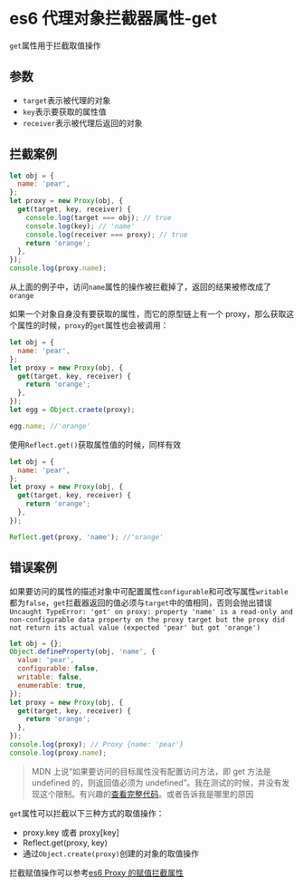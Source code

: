 <!-- Date: 2018-07-13 12:11:21 -->

# es6 代理对象拦截器属性-get

`get`属性用于拦截取值操作

## 参数

- `target`表示被代理的对象
- `key`表示要获取的属性值
- `receiver`表示被代理后返回的对象

## 拦截案例

```js
let obj = {
  name: 'pear',
};
let proxy = new Proxy(obj, {
  get(target, key, receiver) {
    console.log(target === obj); // true
    console.log(key); // 'name'
    console.log(receiver === proxy); // true
    return 'orange';
  },
});
console.log(proxy.name);
```

从上面的例子中，访问`name`属性的操作被拦截掉了，返回的结果被修改成了`orange`

如果一个对象自身没有要获取的属性，而它的原型链上有一个 proxy，那么获取这个属性的时候，`proxy`的`get`属性也会被调用：

```js
let obj = {
  name: 'pear',
};
let proxy = new Proxy(obj, {
  get(target, key, receiver) {
    return 'orange';
  },
});
let egg = Object.craete(proxy);

egg.name; //'orange'
```

使用`Reflect.get()`获取属性值的时候，同样有效

```js
let obj = {
  name: 'pear',
};
let proxy = new Proxy(obj, {
  get(target, key, receiver) {
    return 'orange';
  },
});

Reflect.get(proxy, 'name'); //'orange'
```

## 错误案例

如果要访问的属性的描述对象中可配置属性`configurable`和可改写属性`writable`都为`false`，`get`拦截器返回的值必须与`target`中的值相同，否则会抛出错误`Uncaught TypeError: 'get' on proxy: property 'name' is a read-only and non-configurable data property on the proxy target but the proxy did not return its actual value (expected 'pear' but got 'orange')`

```js
let obj = {};
Object.defineProperty(obj, 'name', {
  value: 'pear',
  configurable: false,
  writable: false,
  enumerable: true,
});
let proxy = new Proxy(obj, {
  get(target, key, receiver) {
    return 'orange';
  },
});
console.log(proxy); // Proxy {name: 'pear'}
console.log(proxy.name);
```

> MDN 上说“如果要访问的目标属性没有配置访问方法，即 get 方法是 undefined 的，则返回值必须为 undefined”。我在测试的时候，并没有发现这个限制。有兴趣的[查看完整代码](./demo/demo1.html)。或者告诉我是哪里的原因

`get`属性可以拦截以下三种方式的取值操作：

- proxy.key 或者 proxy[key]
- Reflect.get(proxy, key)
- 通过`Object.create(proxy)`创建的对象的取值操作

拦截赋值操作可以参考[es6 Proxy 的赋值拦截属性](../es6-proxy-set)
